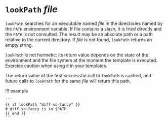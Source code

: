 # `lookPath` *file*

`lookPath` searches for an executable named *file* in the directories named by
the `PATH` environment variable. If file contains a slash, it is tried directly
and the `PATH` is not consulted. The result may be an absolute path or a path
relative to the current directory. If *file* is not found, `lookPath` returns
an empty string.

`lookPath` is not hermetic: its return value depends on the state of the
environment and the file system at the moment the template is executed. Exercise
caution when using it in your templates.

The return value of the first successful call to `lookPath` is cached, and
future calls to `lookPath` for the same *file* will return this path.

!!! example

    ```
    {{ if lookPath "diff-so-fancy" }}
    # diff-so-fancy is in $PATH
    {{ end }}
    ```
